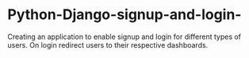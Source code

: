 # Python-Django-signup-and-login-
Creating an application to enable signup and login for different types of users. On login redirect users to their respective dashboards.
